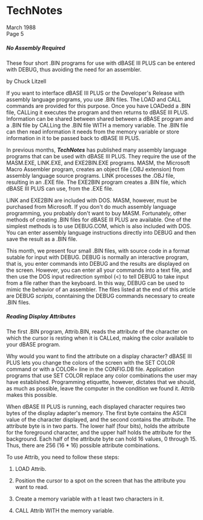 # TechNotes
March 1988<br>
Page 5

##### No Assembly Required

These four short .BIN programs for use with dBASE III PLUS can be entered with DEBUG, thus avoiding the need for an assembler.

by Chuck Litzell

If you want to interface dBASE III PLUS or the Developer's Release with assembly language programs, you use .BIN files. The LOAD and CALL commands are provided for this purpose. Once you have LOADedd a .BIN file,  CALLing it executes the program and then returns to dBASE III PLUS. Information can be shared between shared between a dBASE program and a .BIN file by CALLing the .BIN file WITH a memory variable. The .BIN file can then read information it needs from the memory variable or store information in it to be passed back to dBASE III PLUS.

In previous months, ***TechNotes*** has published many assembly language programs that can be used with dBASE III PLUS. They require the use of the MASM.EXE, LINK.EXE, and EXE2BIN.EXE programs. MASM, the Microsoft Macro Assembler program, creates an object file (.OBJ extension) from assembly language source programs. LINK processes the .OBJ file, resulting in an .EXE file. The EXE2BIN program creates a .BIN file, which dBASE III PLUS can use, from the .EXE file.

LINK and EXE2BIN are included with DOS. MASM, however, must be purchased from Microsoft. If you don't do much assembly language programming, you probably don't want to buy MASM. Fortunately, other methods of creating .BIN files for dBASE III PLUS are available. One of the simplest methods is to use DEBUG.COM, which is also included with DOS. You can enter assembly language instructions directly into DEBUG and then save the result as a .BIN file.

This month, we present four small .BIN files, with source code in a format sutable for input with DEBUG. DEBUG is normally an interactive program, that is, you enter commands into DEBUG and the results are displayed on the screen. However, you can enter all your commands into a text file, and then use the DOS input redirection symbol (<) to tell DEBUG to take input from a file rather than the keyboard. In this way, DEBUG can be used to mimic the behavior of an assembler. The files listed at the end of this article are DEBUG *scripts*, conntaining the DEBUG commands necessary to create .BIN files.

##### Reading Display Attributes

The first .BIN program, Attrib.BIN, reads the attribute of the character on which the cursor is resting when it is CALLed, making the color available to your dBASE program.

Why would you want to find the attribute on a display character? dBASE III PLUS lets you change the colors of the screen with the SET COLOR command or with a COLOR= line in the CONFIG.DB file. Application programs that use SET COLOR replace any color combinations the user may have established. Programming etiquette, however, dictates that we should, as much as possible, leave the computer in the condition we found it. Attrib makes this possible.

When dBASE III PLUS is running, each displayed character requires two bytes of the display adapter's memory. The first byte contains the ASCII value of the character displayed, and the second contains the attribute. The attribute byte is in two parts. The lower half (four bits), holds the attribute for the foreground character, and the upper half holds the attribute for the background. Each half of the attribute byte can hold 16 values, 0 through 15. Thus, there are 256 (16 * 16) possible attribute combinations.

To use Attrib, you need to follow these steps:

1. LOAD Attrib.

2. Position the cursor to a spot on the screen that has the attribute you want to read.

3. Create a memory variable with a t least two characters in it.

4. CALL Attrib WITH the memory variable.

